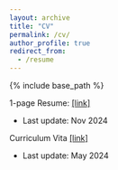 ```yaml
---
layout: archive
title: "CV"
permalink: /cv/
author_profile: true
redirect_from:
  - /resume
---
```


{% include base_path %}

1-page Resume: [[link]](https://drive.google.com/file/d/11AtIUG2WaVlRydxKDOeQF6pikbeX_63q/view?usp=sharing)
- Last update: Nov 2024

Curriculum Vita [[link]](https://drive.google.com/file/d/1Af6rdxOmR9D2IDnsBvVLQyReQ6B9HKtP/view?usp=sharing)
- Last update: May 2024
